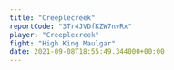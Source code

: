 ```yaml
---
title: "Creeplecreek"
reportCode: "3Tr4JVDfKZW7nvRx"
player: "Creeplecreek"
fight: "High King Maulgar"
date: 2021-09-08T18:55:49.344000+00:00
---
```

